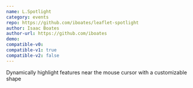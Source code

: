 ```yaml
---
name: L.Spotlight
category: events
repo: https://github.com/iboates/leaflet-spotlight
author: Isaac Boates
author-url: https://github.com/iboates
demo: 
compatible-v0:
compatible-v1: true
compatible-v2: false
---
```


Dynamically highlight features near the mouse cursor with a customizable shape
